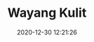 ---
title: "Wayang Kulit"
slug: 'wayang-kulit'
date: 2020-12-30 12:21:26
location: 'Sukoharjo, Jawa Tengah'
description: ''
image: '/assets/images/mahaputera/wayang.webp'
categories: culture
artist: 'Mahaputera'
---